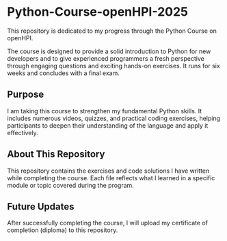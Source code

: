 # Python-Course-openHPI-2025
This repository is dedicated to my progress through the Python Course on openHPI.

The course is designed to provide a solid introduction to Python for new developers and to give experienced programmers a fresh perspective through engaging questions and exciting hands-on exercises.
It runs for six weeks and concludes with a final exam.

## Purpose

I am taking this course to strengthen my fundamental Python skills.
It includes numerous videos, quizzes, and practical coding exercises, helping participants to deepen their understanding of the language and apply it effectively.

## About This Repository

This repository contains the exercises and code solutions I have written while completing the course.
Each file reflects what I learned in a specific module or topic covered during the program.

## Future Updates

After successfully completing the course,
I will upload my certificate of completion (diploma) to this repository.
